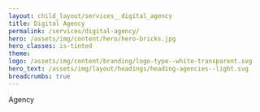 ```yaml
---
layout: child_layout/services__digital_agency
title: Digital Agency
permalink: /services/digital-agency/
hero: /assets/img/content/hero/hero-bricks.jpg
hero_classes: is-tinted
theme:
logo: /assets/img/content/branding/logo-type--white-transparent.svg
hero_text: /assets/img/layout/headings/heading-agencies--light.svg
breadcrumbs: true
---
```


Agency
